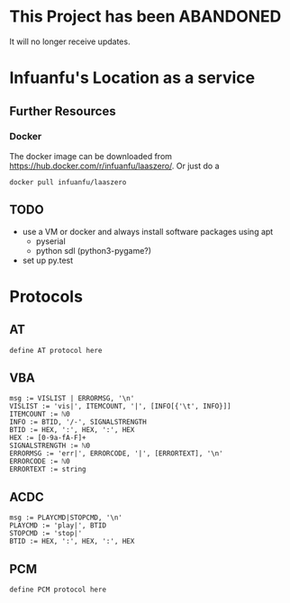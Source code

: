 # This Project has been ABANDONED

It will no longer receive updates.

# Infuanfu's Location as a service

## Further Resources

### Docker

The docker image can be downloaded from https://hub.docker.com/r/infuanfu/laaszero/. Or just do a
```
docker pull infuanfu/laaszero
```

## TODO
 * use a VM or docker and always install software packages using apt
   * pyserial
   * python sdl (python3-pygame?)
 * set up py.test

# Protocols

## AT
    define AT protocol here

## VBA

    msg := VISLIST | ERRORMSG, '\n'
    VISLIST := 'vis|', ITEMCOUNT, '|', [INFO[{'\t', INFO}]]
    ITEMCOUNT := ℕ0
    INFO := BTID, '/-', SIGNALSTRENGTH
    BTID := HEX, ':', HEX, ':', HEX
    HEX := [0-9a-fA-F]+
    SIGNALSTRENGTH := ℕ0
    ERRORMSG := 'err|', ERRORCODE, '|', [ERRORTEXT], '\n'
    ERRORCODE := ℕ0
    ERRORTEXT := string

## ACDC

    msg := PLAYCMD|STOPCMD, '\n'
    PLAYCMD := 'play|', BTID
    STOPCMD := 'stop|'
    BTID := HEX, ':', HEX, ':', HEX


## PCM

    define PCM protocol here
